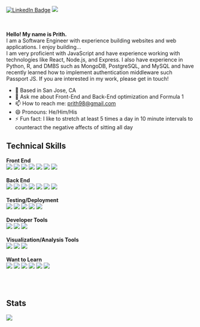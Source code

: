 
[![LinkedIn Badge](https://img.shields.io/badge/LinkedIn-Profile-informational?style=flat&logo=linkedin&logoColor=white&color=007EC6)](https://www.linkedin.com/in/prith-jaganathan-b1ab65132/)
<img src="https://img.shields.io/github/followers/boring-profile?style=social">

<br><br>
**Hello! My name is Prith.**
<br>
I am a Software Engineer with experience building websites and web applications. I enjoy building...
<br>
I am very proficient with JavaScript and have experience working with technologies like React, Node.js, and Express. I also have experience in Python, R, and DMBS such as MongoDB, PostgreSQL, and MySQL and have recently learned how to implement authentication middleware such Passport JS. If you are interested in my work, please get in touch!
<br>
- 📍 Based in San Jose, CA
- 💬 Ask me about Front-End and Back-End optimization and Formula 1
- 📫 How to reach me: prith98@gmail.com
- 😄 Pronouns: He/Him/His
- ⚡ Fun fact: I like to stretch at least 5 times a day in 10 minute intervals to counteract the negative affects of sitting all day

## Technical Skills
**Front End**<br>
<img src="https://img.shields.io/badge/JavaScript-323330?style=for-the-badge&logo=javascript&logoColor=F7DF1E">
<img src="https://img.shields.io/badge/React-20232A?style=for-the-badge&logo=react&logoColor=61DAFB">
<img src="https://img.shields.io/badge/Python-FFD43B?style=for-the-badge&logo=python&logoColor=blue">
<img src="https://img.shields.io/badge/Webpack-8DD6F9?style=for-the-badge&logo=Webpack&logoColor=black">
<img src="https://img.shields.io/badge/Babel-F9DC3E?style=for-the-badge&logo=babel&logoColor=white">
<img src="https://img.shields.io/badge/HTML5-E34F26?style=for-the-badge&logo=html5&logoColor=white">
<img src="https://img.shields.io/badge/CSS3-1572B6?style=for-the-badge&logo=css3&logoColor=white">
<br><br>
**Back End**<br>
<img src="https://img.shields.io/badge/Node.js-339933?style=for-the-badge&logo=nodedotjs&logoColor=white">
<img src="https://img.shields.io/badge/Express.js-000000?style=for-the-badge&logo=express&logoColor=white">
<img src="https://img.shields.io/badge/AWS-FF9900?style=for-the-badge&logo=amazonaws&logoColor=white">
<img src="https://img.shields.io/badge/Nginx-009639?style=for-the-badge&logo=nginx&logoColor=white">
<img src="https://img.shields.io/badge/PostgreSQL-316192?style=for-the-badge&logo=postgresql&logoColor=white">
<img src="https://img.shields.io/badge/MySQL-005C84?style=for-the-badge&logo=mysql&logoColor=white">
<img src="https://img.shields.io/badge/MongoDB-4EA94B?style=for-the-badge&logo=mongodb&logoColor=white">
<br><br>
**Testing/Deployment**<br>
<img src="https://img.shields.io/badge/Jest-C21325?style=for-the-badge&logo=jest&logoColor=white">
<img src="https://img.shields.io/badge/Mocha-8D6748?style=for-the-badge&logo=Mocha&logoColor=white">
<img src="https://img.shields.io/badge/chai-A30701?style=for-the-badge&logo=chai&logoColor=white">
<img src="https://img.shields.io/badge/Heroku-430098?style=for-the-badge&logo=heroku&logoColor=white">
<img src="https://img.shields.io/badge/Docker-2CA5E0?style=for-the-badge&logo=docker&logoColor=white">
<br><br>
**Developer Tools**<br>
<img src="https://img.shields.io/badge/GIT-E44C30?style=for-the-badge&logo=git&logoColor=white">
<img src="https://img.shields.io/badge/npm-CB3837?style=for-the-badge&logo=npm&logoColor=white">
<img src="https://img.shields.io/badge/VIM-%2311AB00.svg?&style=for-the-badge&logo=vim&logoColor=white">
<br><br>
**Visualization/Analysis Tools**<br>
<img src="https://img.shields.io/badge/R-4682B4?style=for-the-badge&logo=r&logoColor=white">
<img src="https://img.shields.io/badge/Tableau-FDA172?style=for-the-badge&logo=tableau&logoColor=white">
<img src="https://img.shields.io/badge/Matplotlib-59BFFF?style=for-the-badge&logo=matplotlib&logoColor=white">
<br><br>
**Want to Learn**<br>
<img src="https://img.shields.io/badge/TypeScript-007ACC?style=for-the-badge&logo=typescript&logoColor=white">
<img src="https://img.shields.io/badge/ThreeJs-black?style=for-the-badge&logo=three.js&logoColor=white">
<img src="https://img.shields.io/badge/Vue.js-35495E?style=for-the-badge&logo=vuedotjs&logoColor=4FC08D">
<img src="https://img.shields.io/badge/Ruby-CC342D?style=for-the-badge&logo=ruby&logoColor=white">
<img src="https://img.shields.io/badge/Go-FFFDD0?style=for-the-badge&logo=go&logoColor=white">
<img src="https://img.shields.io/badge/Java-1FBED6?style=for-the-badge&logo=java&logoColor=white">

<br><br>
## Stats
![](https://github-profile-summary-cards.vercel.app/api/cards/profile-details?username=prith98&theme=vue)
